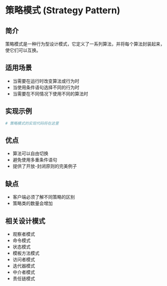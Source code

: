 # 策略模式 (Strategy Pattern)

## 简介
策略模式是一种行为型设计模式，它定义了一系列算法，并将每个算法封装起来，使它们可以互换。

## 适用场景
- 当需要在运行时改变算法或行为时
- 当使用条件语句选择不同的行为时
- 当需要在不同情况下使用不同的算法时

## 实现示例
```python
# 策略模式的实现代码将在这里
```

## 优点
- 算法可以自由切换
- 避免使用多重条件语句
- 提供了开放-封闭原则的完美例子

## 缺点
- 客户端必须了解不同策略的区别
- 策略类的数量会增加

## 相关设计模式
- 观察者模式
- 命令模式
- 状态模式
- 模板方法模式
- 访问者模式
- 迭代器模式
- 中介者模式
- 责任链模式
